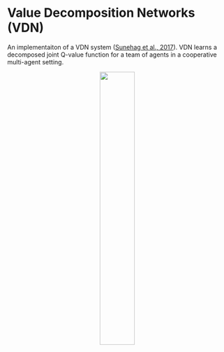 # Value Decomposition Networks (VDN)

An implementaiton of a VDN system ([Sunehag et al., 2017]). VDN learns a decomposed joint Q-value function for a team of agents in a cooperative multi-agent setting.

<p style="text-align:center;">
<img src="https://github.com/instadeepai/Mava/blob/develop/docs/images/vdn.png" width="40%">
</p>

[Sunehag et al., 2017]: https://arxiv.org/pdf/1706.05296
